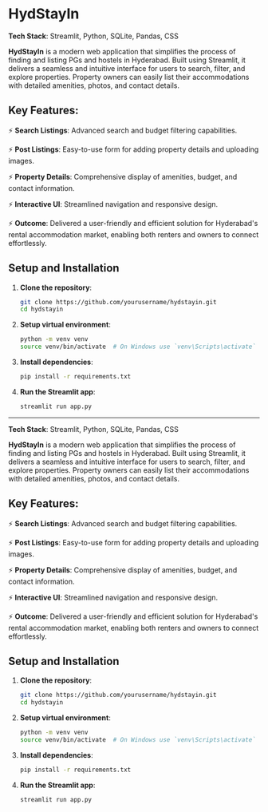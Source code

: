 # HydStayIn

**Tech Stack**: Streamlit, Python, SQLite, Pandas, CSS

**HydStayIn** is a modern web application that simplifies the process of finding and listing PGs and hostels in Hyderabad. Built using Streamlit, it delivers a seamless and intuitive interface for users to search, filter, and explore properties. Property owners can easily list their accommodations with detailed amenities, photos, and contact details.

## Key Features:
⚡ **Search Listings**: Advanced search and budget filtering capabilities.

⚡ **Post Listings**: Easy-to-use form for adding property details and uploading images.

⚡ **Property Details**: Comprehensive display of amenities, budget, and contact information.

⚡ **Interactive UI**: Streamlined navigation and responsive design.

⚡ **Outcome**: Delivered a user-friendly and efficient solution for Hyderabad's rental accommodation market, enabling both renters and owners to connect effortlessly.

## Setup and Installation

1. **Clone the repository**:
   ```bash
   git clone https://github.com/yourusername/hydstayin.git
   cd hydstayin

2. **Setup virtual environment**:
   ```bash
   python -m venv venv
   source venv/bin/activate  # On Windows use `venv\Scripts\activate`

3. **Install dependencies**:
   ```bash
   pip install -r requirements.txt

4. **Run the Streamlit app**:
   ```bash
   streamlit run app.py

---

**Tech Stack**: Streamlit, Python, SQLite, Pandas, CSS

**HydStayIn** is a modern web application that simplifies the process of finding and listing PGs and hostels in Hyderabad. Built using Streamlit, it delivers a seamless and intuitive interface for users to search, filter, and explore properties. Property owners can easily list their accommodations with detailed amenities, photos, and contact details.

## Key Features:
⚡ **Search Listings**: Advanced search and budget filtering capabilities.

⚡ **Post Listings**: Easy-to-use form for adding property details and uploading images.

⚡ **Property Details**: Comprehensive display of amenities, budget, and contact information.

⚡ **Interactive UI**: Streamlined navigation and responsive design.

⚡ **Outcome**: Delivered a user-friendly and efficient solution for Hyderabad's rental accommodation market, enabling both renters and owners to connect effortlessly.

## Setup and Installation

1. **Clone the repository**:
   ```bash
   git clone https://github.com/yourusername/hydstayin.git
   cd hydstayin

2. **Setup virtual environment**:
   ```bash
   python -m venv venv
   source venv/bin/activate  # On Windows use `venv\Scripts\activate`

3. **Install dependencies**:
   ```bash
   pip install -r requirements.txt

4. **Run the Streamlit app**:
   ```bash
   streamlit run app.py
